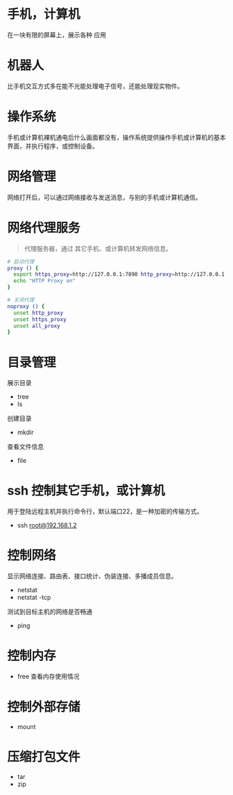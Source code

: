 # 手机，计算机

在一块有限的屏幕上，展示各种 应用

# 机器人
比手机交互方式多在能不光能处理电子信号，还能处理现实物件。

# 操作系统

手机或计算机裸机通电后什么画面都没有，操作系统提供操作手机或计算机的基本界面，并执行程序，或控制设备。

# 网络管理

网络打开后，可以通过网络接收与发送消息，与别的手机或计算机通信。

# 网络代理服务

> 代理服务器，通过 其它手机、或计算机转发网络信息。 

```sh
# 启动代理
proxy () {
  export https_proxy=http://127.0.0.1:7890 http_proxy=http://127.0.0.1:7890 all_proxy=socks5://127.0.0.1:7891
  echo "HTTP Proxy on"
}

# 关闭代理
noproxy () {
  unset http_proxy
  unset https_proxy
  unset all_proxy
}
```

# 目录管理

展示目录
- tree  
- ls

创建目录
- mkdir 


查看文件信息
- file

# ssh 控制其它手机，或计算机

用于登陆远程主机并执行命令行，默认端口22，是一种加密的传输方式。

- ssh root@192.168.1.2

# 控制网络 

显示网络连接、路由表、接口统计、伪装连接、多播成员信息。
- netstat
- netstat -tcp

测试到目标主机的网络是否畅通
- ping 

# 控制内存
- free 查看内存使用情况

# 控制外部存储
- mount


# 压缩打包文件
- tar 
- zip

